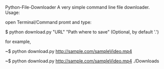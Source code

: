 Python-File-Downloader
A very simple command line file downloader.
Usage:

open Terminal/Command promt and type:

$ python download.py "URL" "Path where to save" (Optional, by default '.')
  
for example, 

  ~$ python download.py http://sample.com/sampleVideo.mp4 
  
  ~$ python download.py http://sample.com/sampleVideo.mp4 ./Downloads
  
  
  
